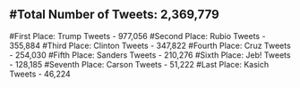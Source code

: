 #Total Number of Tweets: 2,369,779 
---
#First Place: Trump Tweets - 977,056
#Second Place: Rubio Tweets - 355,884
#Third Place: Clinton Tweets - 347,822
#Fourth Place: Cruz Tweets - 254,030
#Fifth Place: Sanders Tweets - 210,276
#Sixth Place: Jeb! Tweets - 128,185
#Seventh Place: Carson Tweets - 51,222
#Last Place: Kasich Tweets - 46,224
